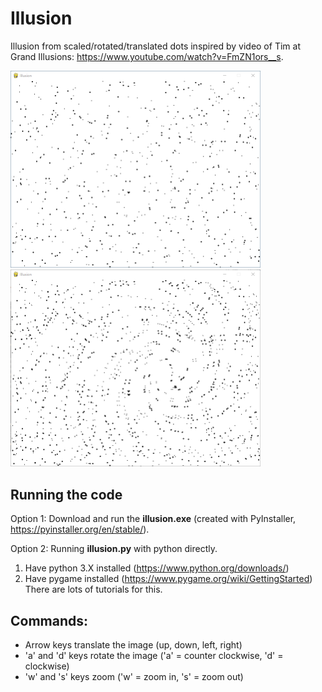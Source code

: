 # Illusion
Illusion from scaled/rotated/translated dots inspired by video of Tim at Grand Illusions: https://www.youtube.com/watch?v=FmZN1ors__s.

<img src="Illusion1.png" width="400"> <img src="Illusion3.png" width="400">

## Running the code
Option 1: Download and run the **illusion.exe** (created with PyInstaller, https://pyinstaller.org/en/stable/).

Option 2: Running **illusion.py** with python directly.
1. Have python 3.X installed (https://www.python.org/downloads/)
2. Have pygame installed (https://www.pygame.org/wiki/GettingStarted)
There are lots of tutorials for this.

## Commands:
* Arrow keys translate the image (up, down, left, right)
* 'a' and 'd' keys rotate the image ('a' = counter clockwise, 'd' = clockwise)
* 'w' and 's' keys zoom ('w' = zoom in, 's' = zoom out)
